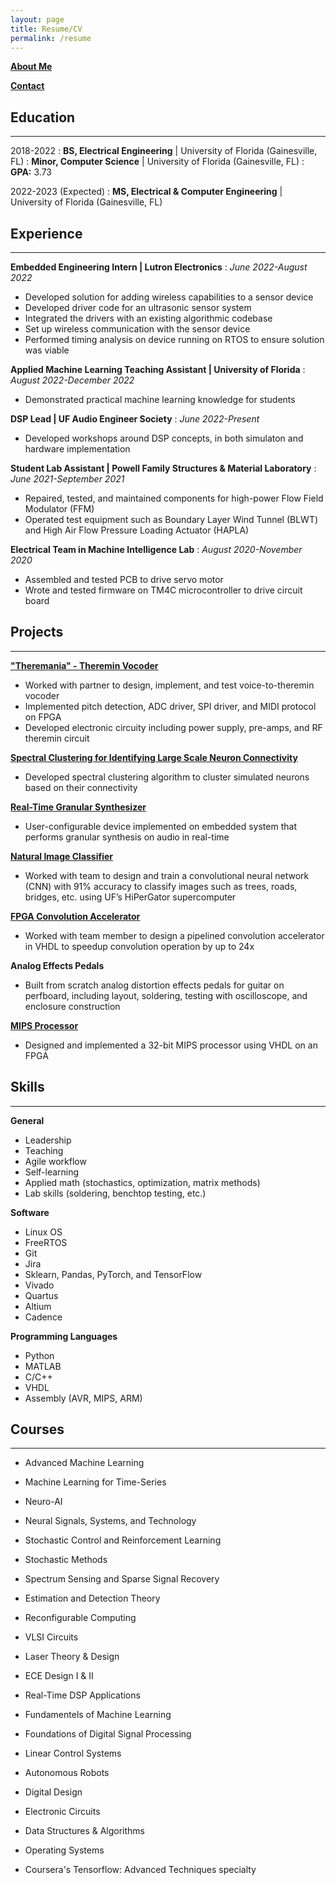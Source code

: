 ```yaml
---
layout: page
title: Resume/CV
permalink: /resume
---
```


[**About Me**](https://jcornell616.github.io/about.html)

[**Contact**](https://jcornell616.github.io/contact.html)

## Education
------------

2018-2022
:   **BS, Electrical Engineering**	\| University of Florida (Gainesville, FL)
:	**Minor, Computer Science**		\| University of Florida (Gainesville, FL)
:	**GPA:** 3.73

2022-2023 (Expected)
:   **MS, Electrical & Computer Engineering** \| University of Florida (Gainesville, FL)


## Experience
-------------

**Embedded Engineering Intern | Lutron Electronics**
:   *June 2022-August 2022*

- Developed solution for adding wireless capabilities to a sensor device
- Developed driver code for an ultrasonic sensor system
- Integrated the drivers with an existing algorithmic codebase
- Set up wireless communication with the sensor device
- Performed timing analysis on device running on RTOS to ensure solution was viable

**Applied Machine Learning Teaching Assistant | University of Florida**
:   *August 2022-December 2022*

- Demonstrated practical machine learning knowledge for students

**DSP Lead | UF Audio Engineer Society**
:   *June 2022-Present*

- Developed workshops around DSP concepts, in both simulaton and hardware implementation

**Student Lab Assistant | Powell Family Structures & Material Laboratory**
:   *June 2021-September 2021*

- Repaired, tested, and maintained components for high-power Flow Field Modulator (FFM)
- Operated test equipment such as Boundary Layer Wind Tunnel (BLWT) and High Air Flow Pressure Loading Actuator (HAPLA)

**Electrical Team in Machine Intelligence Lab**
:	*August 2020-November 2020*

- Assembled and tested PCB to drive servo motor
- Wrote and tested firmware on TM4C microcontroller to drive circuit board


## Projects
-----------

[**"Theremania" - Theremin Vocoder**](https://github.com/jcornell616/Theremax)

- Worked with partner to design, implement, and test voice-to-theremin vocoder
- Implemented pitch detection, ADC driver, SPI driver, and MIDI protocol on FPGA
- Developed electronic circuity including power supply, pre-amps, and RF theremin circuit

[**Spectral Clustering for Identifying Large Scale Neuron Connectivity**](https://github.com/jcornell616/spectral-clustering-for-identifying-large-scale-neuron-connectivity)

- Developed spectral clustering algorithm to cluster simulated neurons based on their connectivity

[**Real-Time Granular Synthesizer**](https://github.com/jcornell616/Real-Time-Granular-Synthesizer)

- User-configurable device implemented on embedded system that performs granular synthesis on audio in real-time

[**Natural Image Classifier**](https://github.com/jcornell616/Real-Time-Granular-Synthesizer)

- Worked with team to design and train a convolutional neural network (CNN) with 91% accuracy to classify images such as trees, roads, bridges, etc.
using UF’s HiPerGator supercomputer

[**FPGA Convolution Accelerator**](https://github.com/jcornell616/reconfigurable-computing/tree/main/FinalProject)
	 	 	 
- Worked with team member to design a pipelined convolution accelerator in VHDL to speedup convolution operation by up to 24x

**Analog Effects Pedals**

- Built from scratch analog distortion effects pedals for guitar on perfboard, including layout, soldering, testing with oscilloscope, and enclosure construction

[**MIPS Processor**](https://github.com/jcornell616/MIPS-Processor)
	 	 	 	 
- Designed and implemented a 32-bit MIPS processor using VHDL on an FPGA


## Skills
---------

**General**

* Leadership
* Teaching
* Agile workflow
* Self-learning
* Applied math (stochastics, optimization, matrix methods)
* Lab skills (soldering, benchtop testing, etc.)

**Software**

* Linux OS
* FreeRTOS
* Git
* Jira
* Sklearn, Pandas, PyTorch, and TensorFlow
* Vivado
* Quartus
* Altium
* Cadence

**Programming Languages**

* Python
* MATLAB
* C/C++
* VHDL
* Assembly (AVR, MIPS, ARM)


## Courses
----------

* Advanced Machine Learning

* Machine Learning for Time-Series

* Neuro-AI

* Neural Signals, Systems, and Technology

* Stochastic Control and Reinforcement Learning

* Stochastic Methods

* Spectrum Sensing and Sparse Signal Recovery

* Estimation and Detection Theory

* Reconfigurable Computing

* VLSI Circuits

* Laser Theory & Design

* ECE Design I & II

* Real-Time DSP Applications

* Fundamentels of Machine Learning

* Foundations of Digital Signal Processing

* Linear Control Systems

* Autonomous Robots

* Digital Design

* Electronic Circuits

* Data Structures & Algorithms

* Operating Systems

* Coursera's Tensorflow: Advanced Techniques specialty
